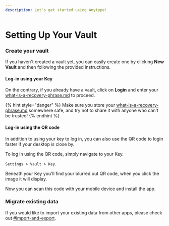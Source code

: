 ```yaml
---
description: Let's get started using Anytype!
---
```


# Setting Up Your Vault

### Create your vault

If you haven't created a vault yet, you can easily create one by clicking **New Vault** and then following the provided instructions.

#### Log-in using your Key

On the contrary, if you already have a vault, click on **Login** and enter your [what-is-a-recovery-phrase.md](../../data-and-security/what-is-a-recovery-phrase.md "mention") to proceed.

{% hint style="danger" %}
Make sure you store your [what-is-a-recovery-phrase.md](../../data-and-security/what-is-a-recovery-phrase.md "mention") somewhere safe, and try not to share it with anyone who can't be trusted!
{% endhint %}

#### Log-in using the QR code

In addition to using your key to log in, you can also use the QR code to login faster if your desktop is close by.

To log in using the QR code, simply navigate to your Key.

`Settings > Vault > Key`.

Beneath your Key you'll find your blurred out QR code, when you click the image it will display.

Now you can scan this code with your mobile device and install the app.

### Migrate existing data

If you would like to import your existing data from other apps, please check out [#import-and-export](../space/space-settings.md#import-and-export "mention").
